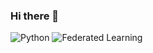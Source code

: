 ### Hi there 👋

![Python](https://img.shields.io/badge/Python-3776AB?style=flat-square&logo=python&logoColor=white)
![Federated Learning](https://img.shields.io/badge/Federated_Learning-FF69B4?style=flat-square)


<!--
**hanueluni1106/hanueluni1106** is a ✨ _special_ ✨ repository because its `README.md` (this file) appears on your GitHub profile.

Here are some ideas to get you started:

- 🔭 I’m currently working on ...
- 🌱 I’m currently learning ...
- 👯 I’m looking to collaborate on ...
- 🤔 I’m looking for help with ...
- 💬 Ask me about ...
- 📫 How to reach me: ...
- 😄 Pronouns: ...
- ⚡ Fun fact: ...
-->
